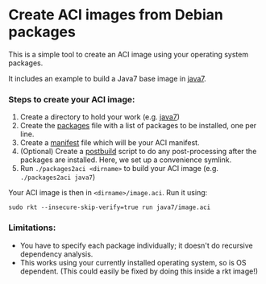 # Create ACI images from Debian packages

This is a simple tool to create an ACI image using your operating system packages.

It includes an example to build a Java7 base image in [java7](java7).

### Steps to create your ACI image:

1. Create a directory to hold your work (e.g. [java7](java7))
1. Create the [packages](java7/packages) file with a list of packages to be installed, one per line.
1. Create a [manifest](java7/manifest) file which will be your ACI manifest.
1. (Optional) Create a [postbuild](java7/postbuild) script to do any post-processing after the packages are installed.  Here, we set up a convenience symlink.
1. Run `./packages2aci <dirname>` to build your ACI image (e.g. `./packages2aci java7`)

Your ACI image is then in `<dirname>/image.aci`.  Run it using:

```
sudo rkt --insecure-skip-verify=true run java7/image.aci
```

### Limitations:

* You have to specify each package individually; it doesn't do recursive dependency analysis.
* This works using your currently installed operating system, so is OS dependent.  (This could easily be fixed by doing this inside a rkt image!)
